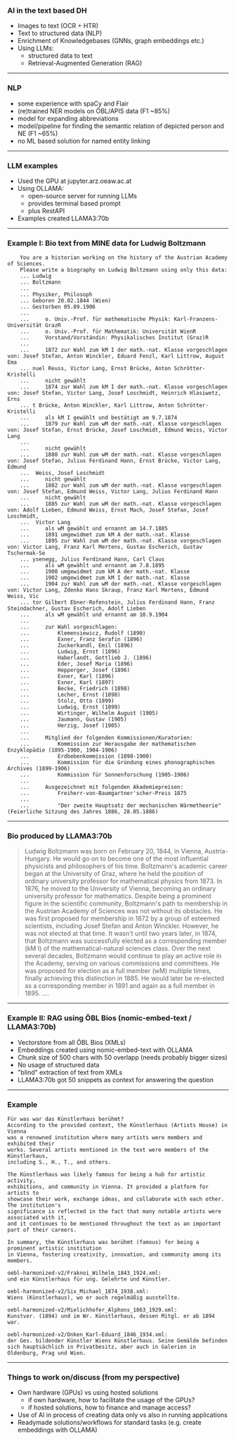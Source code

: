 ### AI in the text based DH
- Images to text (OCR + HTR)<!-- .element: class="fragment" -->
- Text to structured data (NLP)<!-- .element: class="fragment" -->
- Enrichment of Knowledgebases (GNNs, graph embeddings etc.)<!-- .element: class="fragment" -->
- Using LLMs:<!-- .element: class="fragment" -->
    - structured data to text<!-- .element: class="fragment" -->
    - Retrieval-Augmented Generation (RAG)<!-- .element: class="fragment" -->

---

### NLP 
- some experience with spaCy and Flair<!-- .element: class="fragment" -->
- (re)trained NER models on ÖBL/APIS data (F1 ~85%)<!-- .element: class="fragment" -->
- model for expanding abbreviations<!-- .element: class="fragment" --> 
- model/pipeline for finding the semantic relation of depicted person and NE (F1 ~65%)<!-- .element: class="fragment" -->
- no ML based solution for named entity linking<!-- .element: class="fragment" -->

---

### LLM examples
- Used the GPU at jupyter.arz.oeaw.ac.at<!-- .element: class="fragment" -->
- Using OLLAMA:<!-- .element: class="fragment" -->
    - open-source server for running LLMs<!-- .element: class="fragment" -->
    - provides terminal based prompt<!-- .element: class="fragment" -->
    - plus RestAPI<!-- .element: class="fragment" -->
- Examples created LLAMA3:70b<!-- .element: class="fragment" -->

---

### Example I: Bio text from MINE data for Ludwig Boltzmann

        You are a historian working on the history of the Austrian Academy of Sciences. 
        Please write a biography on Ludwig Boltzmann using only this data: 
        ... Ludwig
        ... Boltzmann
        ...
        ... Physiker, Philosoph
        ... Geboren 20.02.1844 (Wien)
        ... Gestorben 05.09.1906
        ...
        ...     o. Univ.-Prof. für mathematische Physik: Karl-Franzens-Universität GrazR
        ...     o. Univ.-Prof. für Mathematik: Universität WienR
        ...     Vorstand/Vorständin: Physikalisches Institut (Graz)R
        ...
        ...     1872 zur Wahl zum kM I der math.-nat. Klasse vorgeschlagen von: Josef Stefan, Anton Winckler, Eduard Fenzl, Karl Littrow, August Ema
        ... nuel Reuss, Victor Lang, Ernst Brücke, Anton Schrötter-Kristelli
        ...     nicht gewählt
        ...     1874 zur Wahl zum kM I der math.-nat. Klasse vorgeschlagen von: Josef Stefan, Victor Lang, Josef Loschmidt, Heinrich Hlasiwetz, Erns
        ... t Brücke, Anton Winckler, Karl Littrow, Anton Schrötter-Kristelli
        ...     als kM I gewählt und bestätigt am 9.7.1874
        ...     1879 zur Wahl zum wM der math.-nat. Klasse vorgeschlagen von: Josef Stefan, Ernst Brücke, Josef Loschmidt, Edmund Weiss, Victor Lang
        ...
        ...     nicht gewählt
        ...     1880 zur Wahl zum wM der math.-nat. Klasse vorgeschlagen von: Josef Stefan, Julius Ferdinand Hann, Ernst Brücke, Victor Lang, Edmund
        ...  Weiss, Josef Loschmidt
        ...     nicht gewählt
        ...     1882 zur Wahl zum wM der math.-nat. Klasse vorgeschlagen von: Josef Stefan, Edmund Weiss, Victor Lang, Julius Ferdinand Hann
        ...     nicht gewählt
        ...     1885 zur Wahl zum wM der math.-nat. Klasse vorgeschlagen von: Adolf Lieben, Edmund Weiss, Ernst Mach, Josef Stefan, Josef Loschmidt,
        ...  Victor Lang
        ...     als wM gewählt und ernannt am 14.7.1885
        ...     1891 umgewidmet zum kM A der math.-nat. Klasse
        ...     1895 zur Wahl zum wM der math.-nat. Klasse vorgeschlagen von: Victor Lang, Franz Karl Mertens, Gustav Escherich, Gustav Tschermak-Se
        ... ysenegg, Julius Ferdinand Hann, Carl Claus
        ...     als wM gewählt und ernannt am 7.8.1895
        ...     1900 umgewidmet zum kM A der math.-nat. Klasse
        ...     1902 umgewidmet zum kM I der math.-nat. Klasse
        ...     1904 zur Wahl zum wM der math.-nat. Klasse vorgeschlagen von: Victor Lang, Zdenko Hans Skraup, Franz Karl Mertens, Edmund Weiss, Vic
        ... tor Gilbert Ebner-Rofenstein, Julius Ferdinand Hann, Franz Steindachner, Gustav Escherich, Adolf Lieben
        ...     als wM gewählt und ernannt am 10.9.1904
        ...
        ...     zur Wahl vorgeschlagen:
        ...         Klemensiewicz, Rudolf (1890)
        ...         Exner, Franz Serafin (1896)
        ...         Zuckerkandl, Emil (1896)
        ...         Ludwig, Ernst (1896)
        ...         Haberlandt, Gottlieb J. (1896)
        ...         Eder, Josef Maria (1896)
        ...         Hepperger, Josef (1896)
        ...         Exner, Karl (1896)
        ...         Exner, Karl (1897)
        ...         Becke, Friedrich (1898)
        ...         Lecher, Ernst (1898)
        ...         Stolz, Otto (1899)
        ...         Ludwig, Ernst (1899)
        ...         Wirtinger, Wilhelm August (1905)
        ...         Jaumann, Gustav (1905)
        ...         Herzig, Josef (1905)
        ...
        ...     Mitglied der folgenden Kommissionen/Kuratorien:
        ...         Kommission zur Herausgabe der mathematischen Enzyklopädie (1895-1900, 1904-1906)
        ...         Erdbebenkommission (1898-1900)
        ...         Kommission für die Gründung eines phonographischen Archives (1899-1906)
        ...         Kommission für Sonnenforschung (1905-1906)
        ...
        ...     Ausgezeichnet mit folgenden Akademiepreisen:
        ...         Freiherr-von-Baumgartner'scher-Preis 1875
        ...
        ...         "Der zweite Hauptsatz der mechanischen Wärmetheorie" (Feierliche Sitzung des Jahres 1886, 28.05.1886)

---

### Bio produced by LLAMA3:70b

> Ludwig Boltzmann was born on February 20, 1844, in Vienna, Austria-Hungary. He would go on to become one of the most influential
physicists and philosophers of his time.
Boltzmann's academic career began at the University of Graz, where he held the position of ordinary university professor for
mathematical physics from 1873. In 1876, he moved to the University of Vienna, becoming an ordinary university professor for
mathematics.
Despite being a prominent figure in the scientific community, Boltzmann's path to membership in the Austrian Academy of Sciences was
not without its obstacles. He was first proposed for membership in 1872 by a group of esteemed scientists, including Josef Stefan and
Anton Winckler. However, he was not elected at that time. It wasn't until two years later, in 1874, that Boltzmann was successfully
elected as a corresponding member (kM I) of the mathematical-natural sciences class.
Over the next several decades, Boltzmann would continue to play an active role in the Academy, serving on various commissions and
committees. He was proposed for election as a full member (wM) multiple times, finally achieving this distinction in 1885. He would
later be re-elected as a corresponding member in 1891 and again as a full member in 1895.
....<!-- .element: style="font-size:0.8em" -->

---

### Example II: RAG using ÖBL Bios (nomic-embed-text / LLAMA3:70b)

- Vectorstore from all ÖBL Bios (XMLs)<!-- .element: class="fragment" -->
- Embeddings created using nomic-embed-text with OLLAMA<!-- .element: class="fragment" -->
- Chunk size of 500 chars with 50 overlapp (needs probably bigger sizes)<!-- .element: class="fragment" -->
- No usage of structured data<!-- .element: class="fragment" -->
- "blind" extraction of text from XMLs<!-- .element: class="fragment" -->
- LLAMA3:70b got 50 snippets as context for answering the question<!-- .element: class="fragment" -->

---

### Example

    Für was war das Künstlerhaus berühmt?
    According to the provided context, the Künstlerhaus (Artists House) in Vienna 
    was a renowned institution where many artists were members and exhibited their 
    works. Several artists mentioned in the text were members of the Künstlerhaus, 
    including S., H., T., and others.

    The Künstlerhaus was likely famous for being a hub for artistic activity, 
    exhibitions, and community in Vienna. It provided a platform for artists to 
    showcase their work, exchange ideas, and collaborate with each other. The institution's 
    significance is reflected in the fact that many notable artists were associated with it, 
    and it continues to be mentioned throughout the text as an important part of their careers.

    In summary, the Künstlerhaus was berühmt (famous) for being a prominent artistic institution 
    in Vienna, fostering creativity, innovation, and community among its members.

    oebl-harmonized-v2/Fraknoi_Wilhelm_1843_1924.xml:
    und ein Künstlerhaus für ung. Gelehrte und Künstler.

    oebl-harmonized-v2/Six_Michael_1874_1938.xml:
    Wiens (Künstlerhaus), wo er auch regelmäßig ausstellte.

    oebl-harmonized-v2/Mielichhofer_Alphons_1863_1929.xml:
    Kunstver. (1894) und im Wr. Künstlerhaus, dessen Mitgl. er ab 1894 war.

    oebl-harmonized-v2/Onken_Karl-Eduard_1846_1934.xml:
    der Ges. bildender Künstler Wiens Künstlerhaus. Seine Gemälde befinden sich hauptsächlich in Privatbesitz, aber auch in Galerien in Oldenburg, Prag und Wien.


---

### Things to work on/discuss (from my perspective)
- Own hardware (GPUs) vs using hosted solutions<!-- .element: class="fragment" -->
    - if own hardware, how to facilitate the usage of the GPUs?<!-- .element: class="fragment" -->
    - if hosted solutions, how to finance and manage access?<!-- .element: class="fragment" -->
- Use of AI in process of creating data only vs also in running applications<!-- .element: class="fragment" -->
- Readymade solutions/workflows for standard tasks (e.g. create embeddings with OLLAMA)<!-- .element: class="fragment" -->

